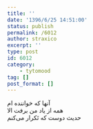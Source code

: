 ```yaml
---
title: ''
date: '1396/6/25 14:51:00'
status: publish
permalink: /6012
author: straxico
excerpt: ''
type: post
id: 6012
category:
    - tytomood
tag: []
post_format: []
---
```

‏آنها که خواننده ام  
همه از یاد من برفت الا  
حدیث دوست که تَکرار می‌کنم